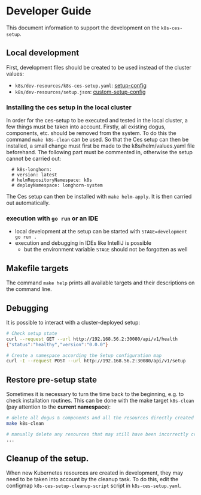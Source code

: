 # Developer Guide

This document information to support the development on the `k8s-ces-setup`.

## Local development

First, development files should be created to be used instead of the cluster values:

* `k8s/dev-resources/k8s-ces-setup.yaml`: [setup-config](../operations/configuration_guide_en.md)
* `k8s/dev-resources/setup.json`: [custom-setup-config](../operations/custom_setup_configuration_en.md)


### Installing the ces setup in the local cluster

In order for the ces-setup to be executed and tested in the local cluster, a few things must be taken into account.
Firstly, all existing dogus, components, etc. should be removed from the system. To do this
the command `make k8s-clean` can be used.
So that the Ces setup can then be installed, a small change must first be made to the
k8s/helm/values.yaml file beforehand.
The following part must be commented in, otherwise the setup cannot be carried out:
```
  # k8s-longhorn:
  # version: latest
  # helmRepositoryNamespace: k8s
  # deployNamespace: longhorn-system
```
The Ces setup can then be installed with `make helm-apply`. It is then carried out automatically.

### execution with `go run` or an IDE

- local development at the setup can be started with `STAGE=development go run .`
- execution and debugging in IDEs like IntelliJ is possible
   - but the environment variable `STAGE` should not be forgotten as well

## Makefile targets

The command `make help` prints all available targets and their descriptions on the command line.

## Debugging

It is possible to interact with a cluster-deployed setup:

```bash
# Check setup state
curl --request GET --url http://192.168.56.2:30080/api/v1/health
{"status":"healthy","version":"0.0.0"}

# Create a namespace according the Setup configuration map
curl -I --request POST --url http://192.168.56.2:30080/api/v1/setup
```

## Restore pre-setup state

Sometimes it is necessary to turn the time back to the beginning, e.g. to check installation routines.
This can be done with the make target `k8s-clean` (pay attention to the **current namespace**):

```bash
# delete all dogus & components and all the resources directly created by the setup
make k8s-clean

# manually delete any resources that may still have been incorrectly created
...
```

## Cleanup of the setup.

When new Kubernetes resources are created in development, they may need to be taken into account by the cleanup task.
To do this, edit the configmap `k8s-ces-setup-cleanup-script` script in `k8s-ces-setup.yaml`.
